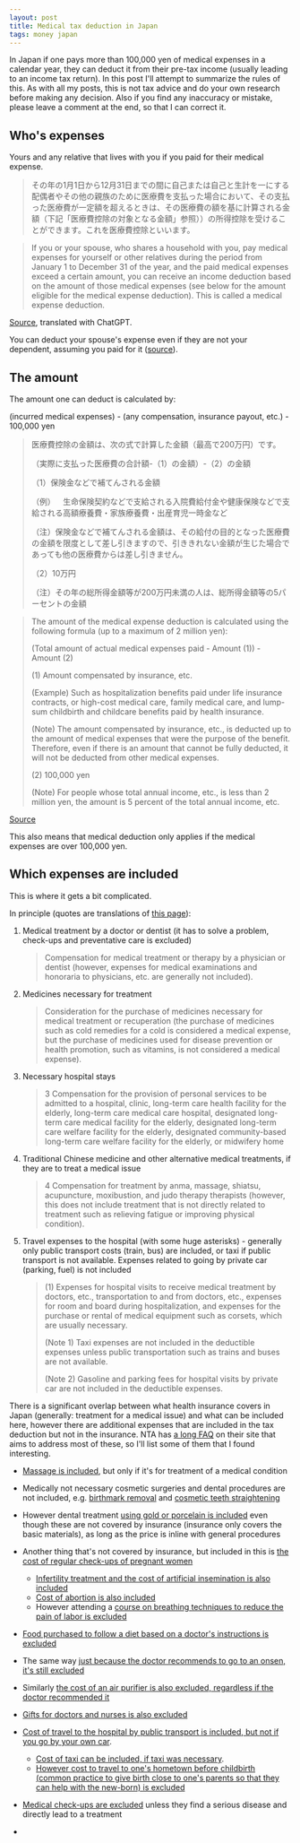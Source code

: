 ```yaml
---
layout: post
title: Medical tax deduction in Japan
tags: money japan
---
```


In Japan if one pays more than 100,000 yen of medical expenses in a calendar year, they can deduct it from their pre-tax income (usually leading to an income tax return).
In this post I'll attempt to summarize the rules of this.
As with all my posts, this is not tax advice and do your own research before making any decision.
Also if you find any inaccuracy or mistake, please leave a comment at the end, so that I can correct it.

<!--break-->

## Who's expenses

Yours and any relative that lives with you if you paid for their medical expense.

> その年の1月1日から12月31日までの間に自己または自己と生計を一にする配偶者やその他の親族のために医療費を支払った場合において、その支払った医療費が一定額を超えるときは、その医療費の額を基に計算される金額（下記「医療費控除の対象となる金額」参照））の所得控除を受けることができます。これを医療費控除といいます。

> If you or your spouse, who shares a household with you, pay medical expenses for yourself or other relatives during the period from January 1 to December 31 of the year, and the paid medical expenses exceed a certain amount, you can receive an income deduction based on the amount of those medical expenses (see below for the amount eligible for the medical expense deduction). This is called a medical expense deduction.

[Source](https://www.nta.go.jp/taxes/shiraberu/taxanswer/shotoku/1120.htm), translated with ChatGPT.

You can deduct your spouse's expense even if they are not your dependent, assuming you paid for it ([source](https://www.nta.go.jp/law/shitsugi/shotoku/05/25.htm)).

## The amount

The amount one can deduct is calculated by:

(incurred medical expenses) - (any compensation, insurance payout, etc.) - 100,000 yen

> 医療費控除の金額は、次の式で計算した金額（最高で200万円）です。
> 
>（実際に支払った医療費の合計額-（1）の金額）-（2）の金額
>
>（1）保険金などで補てんされる金額
>
>（例） 生命保険契約などで支給される入院費給付金や健康保険などで支給される高額療養費・家族療養費・出産育児一時金など
>
>（注）保険金などで補てんされる金額は、その給付の目的となった医療費の金額を限度として差し引きますので、引ききれない金額が生じた場合であっても他の医療費からは差し引きません。
>
>（2）10万円
>
>（注）その年の総所得金額等が200万円未満の人は、総所得金額等の5パーセントの金額

> The amount of the medical expense deduction is calculated using the following formula (up to a maximum of 2 million yen):
> 
> (Total amount of actual medical expenses paid - Amount (1)) - Amount (2)
>
> (1) Amount compensated by insurance, etc.
>
> (Example) Such as hospitalization benefits paid under life insurance contracts, or high-cost medical care, family medical care, and lump-sum childbirth and childcare benefits paid by health insurance.
>
> (Note) The amount compensated by insurance, etc., is deducted up to the amount of medical expenses that were the purpose of the benefit. Therefore, even if there is an amount that cannot be fully deducted, it will not be deducted from other medical expenses.
> 
> (2) 100,000 yen
> 
> (Note) For people whose total annual income, etc., is less than 2 million yen, the amount is 5 percent of the total annual income, etc.

[Source](https://www.nta.go.jp/taxes/shiraberu/taxanswer/shotoku/1120.htm)

This also means that medical deduction only applies if the medical expenses are over 100,000 yen.

## Which expenses are included

This is where it gets a bit complicated.

In principle (quotes are translations of [this page](https://www.nta.go.jp/taxes/shiraberu/taxanswer/shotoku/1122.htm)):

1. Medical treatment by a doctor or dentist (it has to solve a problem, check-ups and preventative care is excluded)
    > Compensation for medical treatment or therapy by a physician or dentist (however, expenses for medical examinations and honoraria to physicians, etc. are generally not included).
2. Medicines necessary for treatment
    > Consideration for the purchase of medicines necessary for medical treatment or recuperation (the purchase of medicines such as cold remedies for a cold is considered a medical expense, but the purchase of medicines used for disease prevention or health promotion, such as vitamins, is not considered a medical expense).
3. Necessary hospital stays
    > 3 Compensation for the provision of personal services to be admitted to a hospital, clinic, long-term care health facility for the elderly, long-term care medical care hospital, designated long-term care medical facility for the elderly, designated long-term care welfare facility for the elderly, designated community-based long-term care welfare facility for the elderly, or midwifery home
4. Traditional Chinese medicine and other alternative medical treatments, if they are to treat a medical issue 
    > 4 Compensation for treatment by anma, massage, shiatsu, acupuncture, moxibustion, and judo therapy therapists (however, this does not include treatment that is not directly related to treatment such as relieving fatigue or improving physical condition).
5. Travel expenses to the hospital (with some huge asterisks) - generally only public transport costs (train, bus) are included, or taxi if public transport is not available. Expenses related to going by private car (parking, fuel) is not included
    > (1) Expenses for hospital visits to receive medical treatment by doctors, etc., transportation to and from doctors, etc., expenses for room and board during hospitalization, and expenses for the purchase or rental of medical equipment such as corsets, which are usually necessary.
    >
    > (Note 1) Taxi expenses are not included in the deductible expenses unless public transportation such as trains and buses are not available.
    >
    > (Note 2) Gasoline and parking fees for hospital visits by private car are not included in the deductible expenses.

There is a significant overlap between what health insurance covers in Japan (generally: treatment for a medical issue) and what can be included here, however there are additional expenses that are included in the tax deduction but not in the insurance.
NTA has [a long FAQ](https://www.nta.go.jp/law/shitsugi/shotoku/01.htm#b-11) on their site that aims to address most of these, so I'll list some of them that I found interesting.

* [Massage is included](https://www.nta.go.jp/law/shitsugi/shotoku/05/06.htm), but only if it's for treatment of a medical condition
* Medically not necessary cosmetic surgeries and dental procedures are not included, e.g. [birthmark removal](https://www.nta.go.jp/law/shitsugi/shotoku/05/35.htm) and [cosmetic teeth straightening](https://www.nta.go.jp/law/shitsugi/shotoku/05/08.htm)
* However dental treatment [using gold or porcelain is included](https://www.nta.go.jp/law/shitsugi/shotoku/05/07.htm) even though these are not covered by insurance (insurance only covers the basic materials), as long as the price is inline with general procedures
* Another thing that's not covered by insurance, but included in this is [the cost of regular check-ups of pregnant women](https://www.nta.go.jp/law/shitsugi/shotoku/05/10.htm)
    * [Infertility treatment and the cost of artificial insemination is also included](https://www.nta.go.jp/law/shitsugi/shotoku/05/37.htm)
    * [Cost of abortion is also included](https://www.nta.go.jp/law/shitsugi/shotoku/05/36.htm)
    * However attending a [course on breathing techniques to reduce the pain of labor is excluded](https://www.nta.go.jp/law/shitsugi/shotoku/05/11.htm)
* [Food purchased to follow a diet based on a  doctor's instructions is excluded](https://www.nta.go.jp/law/shitsugi/shotoku/05/13.htm)
* The same way [just because the doctor recommends to go to an onsen, it's still excluded](https://www.nta.go.jp/law/shitsugi/shotoku/05/52.htm)
* Similarly [the cost of an air purifier is also excluded, regardless if the doctor recommended it](https://www.nta.go.jp/law/shitsugi/shotoku/05/23.htm)
* [Gifts for doctors and nurses is also excluded](https://www.nta.go.jp/law/shitsugi/shotoku/05/40.htm)
* [Cost of travel to the hospital by public transport is included, but not if you go by your own car](https://www.nta.go.jp/law/shitsugi/shotoku/05/50.htm).
    * [Cost of taxi can be included, if taxi was necessary](https://www.nta.go.jp/law/shitsugi/shotoku/05/21.htm).
    * [However cost to travel to one's hometown before childbirth (common practice to give birth close to one's parents so that they can help with the new-born) is excluded](https://www.nta.go.jp/law/shitsugi/shotoku/05/19.htm)

* [Medical check-ups are excluded](https://www.nta.go.jp/law/shitsugi/shotoku/05/09.htm) unless they find a serious disease and directly lead to a treatment
* 